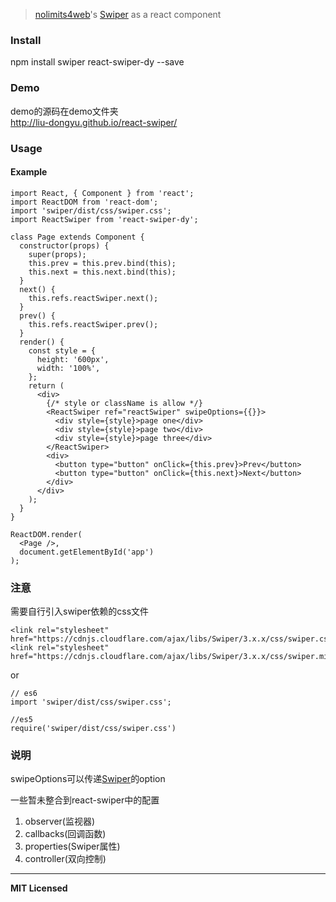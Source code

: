 > [nolimits4web](https://github.com/nolimits4web)'s [Swiper](https://github.com/nolimits4web/swiper/) as a react component

### Install

  npm install swiper react-swiper-dy --save

### Demo

demo的源码在demo文件夹    
http://liu-dongyu.github.io/react-swiper/

### Usage
#### Example
    import React, { Component } from 'react';
    import ReactDOM from 'react-dom';
    import 'swiper/dist/css/swiper.css';
    import ReactSwiper from 'react-swiper-dy';
    
    class Page extends Component {
      constructor(props) {
        super(props);
        this.prev = this.prev.bind(this);
        this.next = this.next.bind(this);
      }
      next() {
        this.refs.reactSwiper.next();
      }
      prev() {
        this.refs.reactSwiper.prev();
      }
      render() {
        const style = {
          height: '600px',
          width: '100%',
        };
        return (
          <div>
            {/* style or className is allow */}
            <ReactSwiper ref="reactSwiper" swipeOptions={{}}>
              <div style={style}>page one</div>
              <div style={style}>page two</div>
              <div style={style}>page three</div>
            </ReactSwiper>
            <div>
              <button type="button" onClick={this.prev}>Prev</button>
              <button type="button" onClick={this.next}>Next</button>
            </div>
          </div>
        );
      }
    }
    
    ReactDOM.render(
      <Page />,
      document.getElementById('app')
    );

### 注意

需要自行引入swiper依赖的css文件    

    <link rel="stylesheet" href="https://cdnjs.cloudflare.com/ajax/libs/Swiper/3.x.x/css/swiper.css">
    <link rel="stylesheet" href="https://cdnjs.cloudflare.com/ajax/libs/Swiper/3.x.x/css/swiper.min.css">

or

    // es6
    import 'swiper/dist/css/swiper.css';
    
    //es5
    require('swiper/dist/css/swiper.css')

### 说明

swipeOptions可以传递[Swiper](https://github.com/nolimits4web/swiper/)的option

一些暂未整合到react-swiper中的配置    
1. observer(监视器)    
2. callbacks(回调函数)    
3. properties(Swiper属性)    
4. controller(双向控制)    
    
---

**MIT Licensed**